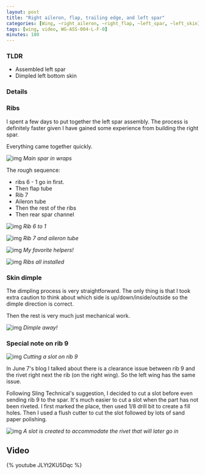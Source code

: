 ```yaml
---
layout: post
title: "Right aileron, flap, trailing edge, and left spar"
categories: [Wing, ~right_aileron, ~right_flap, ~left_spar, ~left_skin]
tags: [wing, video, WG-ASS-004-L-F-0]
minutes: 180
---
```


### TLDR

- Assembled left spar
- Dimpled left bottom skin

### Details

### Ribs

I spent a few days to put together the left spar assembly. The process is definitely faster given I have gained some experience from building the right spar.

Everything came together quickly.

![img](https://lh3.googleusercontent.com/pw/AP1GczPQDt330a1x-pG0Kw8ju79UQyTIClbW-63RAqp2yyXRyLeA_31dWZRmNql9FCrB1BwrpuMJ-qa4rdM9WBw1VZxcucwW6jcsbwkBJrEW_SJtSJjB1kbcc6hsxMcDW92JdmypH8RhmIRXSlWkBuk0hXZF2g=w2320-h3092-s-no-gm?authuser=0)
_Main spar in wraps_

The rough sequence:

- ribs 6 - 1 go in first.
- Then flap tube
- Rib 7
- Aileron tube
- Then the rest of the ribs
- Then rear spar channel

![img](https://lh3.googleusercontent.com/pw/AP1GczOhzZQvsuUzok-hNmMi4J6pWp6rCUFzt5yEU1pXBNa6KM-8Oajk4ZXYWTOBPyFm0Cr7UYdPy02MES4Piw0oA1HRb60BeE0lmBr6eJQFq_cVv4pfqPJKzSDQ65UJV6-apyyKm8Tb09rF3dPeYI9AeZnx2g=w2320-h3092-s-no-gm?authuser=0)
_Rib 6 to 1_

![img](https://lh3.googleusercontent.com/pw/AP1GczPj7oM-9CHvuclyumERE4ntm_y9RJxatnr4_zyK3Ie7fBrR9wwxOq_v7VZyEOIvBznVcuO5Uuxdvth-Vt64GALwMui-SGL1R5CkzzazguTrNcPm8-nRnDfW93FtfGnLTb4yAi0zhTb2pO318fjMUiVoBg=w2320-h3092-s-no-gm?authuser=0)
_Rib 7 and aileron tube_

![img](https://lh3.googleusercontent.com/pw/AP1GczN-xNl834dzr8SOdl3TmsQxIkpjLhd9JddDOtNHvouZrvVSVmGeY9o8QLReKMZsuYpwqa9pM-BNpsdUxIOZMtB2Yzjqqydq3HTMdGjpfCkRg5INmAd3UmQEz2vgyputm5W3M2ISCkgEwRy0mdJrmTeR1g=w4000-h3000-s-no-gm?authuser=0)
_My favorite helpers!_

![img](https://lh3.googleusercontent.com/pw/AP1GczP0q5IeXP4Upg4l0Wlj7zP-A1cQH-Pzo67oyns3oF7wpA05ZCbAqkfoP-H66Suuscy_HU27O7ydwipdvjrRnrYw191pGLhWGaR8qw05r0HLn8wkTYZQ4KSuuK9U09WYS6kaBcbAEPH3iSBoDxFvo_td-w=w4000-h3000-s-no-gm?authuser=0)
_Ribs all installed_

### Skin dimple

The dimpling process is very straightforward. The only thing is that I took extra caution to think about which side is up/down/inside/outside so the dimple direction is correct.

Then the rest is very much just mechanical work.

![img](https://lh3.googleusercontent.com/pw/AP1GczOMj7LsKs35MjG7B2PFII3WgylpYvO04UiH5C50h5AHAto7R-LcCqpCw0y4w5UEw0pQBFx97WXVwEOqashdlVTTxK_XyAujV_lpB13J8e1egeI_9KdsAzpAwQaD85iXIhtrJW9mURSHAHcbKAt3EVokyg=w4000-h3000-s-no-gm?authuser=0)
_Dimple away!_

### Special note on rib 9

![img](https://lh3.googleusercontent.com/pw/AP1GczPZZKkEuzoEj84eikJm-9CPa0WsLCjDKe_YcDoR6ypmMFdt50q074-CWAcj7Aa-wsxlSXa9Qe4csQ8Tp6zO6H-MbWo7VuTGMbcgrZUWAoNR9yYmqCa242XPLFtTPnyOIF80OzVrZfCxqreaaKbNFpQuFg=w2320-h3092-s-no-gm?authuser=0)
_Cutting a slot on rib 9_

In June 7's blog I talked about there is a clearance issue between rib 9 and the rivet right next the rib (on the right wing). So the left wing has the same issue.

Following Sling Technical's suggestion, I decided to cut a slot before even sending rib 9 to the spar. It's much easier to cut a slot when the part has not been riveted. I first marked the place, then used 1/8 drill bit to create a fill holes. Then I used a flush cutter to cut the slot followed by lots of sand paper polishing.

![img](https://lh3.googleusercontent.com/pw/AP1GczNRYhemI1xXdr8KS99u6umL57Hgjom7JkzYDZWC_h7hktcHjsMrgSnlS-75DlfLz8CSRPNScOxBNUFyKOcc8FPsZh3S8--gh8IF5Dul-hZ6F6LRhowT33R_G4SfgFtCJy8NqgQHnjOsz9EcNdKN5GI2cQ=w4000-h3000-s-no-gm?authuser=0)
_A slot is created to accommodate the rivet that will later go in_

## Video

{% youtube JLYt2KU5Dqc %}
